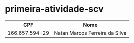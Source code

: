 # primeira-atividade-scv

<table>
  <tr>
    <th>CPF</th>
    <th>Nome</th>
  </tr>
  <tr>
    <td>166.657.594-29</td>
    <td>Natan Marcos Ferreira da Silva</td>
  </tr>
</table>
